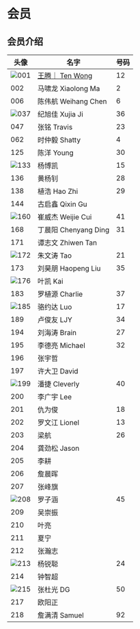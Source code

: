 # 会员

## 会员介绍

| 头像                             | 名字                                                    | 号码 |
| -------------------------------- | ------------------------------------------------------- | ---- |
| ![001](./images/members/001.jpg) | [王腾｜ Ten Wong](https://space.bilibili.com/388955673) | 12   |
| 002                              | 马啸龙 Xiaolong Ma                                      | 2    |
| 006                              | 陈伟航 Weihang Chen                                     | 6    |
| ![037](./images/members/037.jpg) | 纪旭佳 Xujia Ji                                         | 36   |
| 047                              | 张铭 Travis                                             | 23   |
| 062                              | 时仲毅 Shatty                                           | 4    |
| 125                              | 陈洋 Young                                              | 30   |
| ![133](./images/members/133.jpg) | 杨博凯                                                  | 15   |
| 136                              | 黄杨钊                                                  | 28   |
| 138                              | 植浩 Hao Zhi                                            | 29   |
| 144                              | 古启鑫 Qixin Gu                                         |      |
| ![160](./images/members/160.jpg) | 崔威杰 Weijie Cui                                       | 41   |
| 168                              | 丁晨阳 Chenyang Ding                                    | 31   |
| 171                              | 谭志文 Zhiwen Tan                                       |      |
| ![172](./images/members/172.jpg) | 朱文涛 Tao                                              | 21   |
| 173                              | 刘昊朋 Haopeng Liu                                      | 35   |
| ![176](./images/members/176.jpg) | 叶凯 Kai                                                |      |
| 183                              | 罗植源 Charlie                                          | 37   |
| ![185](./images/members/185.jpg) | 骆约达 Luo                                              | 17   |
| 189                              | 卢俊友 LJY                                              | 34   |
| 194                              | 刘海涛 Brain                                            | 27   |
| 195                              | 李德亮 Michael                                          | 32   |
| 196                              | 张宇哲                                                  |      |
| 197                              | 许大卫 David                                            |      |
| ![199](./images/members/199.jpg) | 潘捷 Cleverly                                           | 40   |
| 200                              | 李广宇 Lee                                              |      |
| 201                              | 仇为俊                                                  | 18   |
| 202                              | 罗文江 Lionel                                           | 13   |
| 203                              | 梁航                                                    | 26   |
| 204                              | 龚劲松 Jason                                            |      |
| 205                              | 李耕                                                    |      |
| 206                              | 詹晨晖                                                  |      |
| 207                              | 张峰旗                                                  |      |
| ![208](./images/members/208.jpg) | 罗子涵                                                  | 45   |
| 209                              | 吴崇振                                                  |      |
| 210                              | 叶亮                                                    |      |
| 211                              | 夏宁                                                    |      |
| 212                              | 张瀚志                                                  |      |
| ![213](./images/members/213.jpg) | 杨锐聪                                                  | 24   |
| 214                              | 钟智超                                                  |      |
| ![215](./images/members/215.jpg) | 张杜光 DG                                               | 50   |
| 217                              | 欧阳正                                                  |      |
| 218                              | 詹满清 Samuel                                           | 92   |
